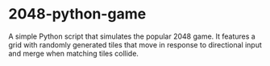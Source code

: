 # 2048-python-game
A simple Python script that simulates the popular 2048 game. It features a grid with randomly generated tiles that move in response to directional input and merge when matching tiles collide.
